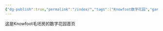 ```yaml
---
{"dg-publish":true,"permalink":"/index/","tags":["Knowfoot数字花园","gardenEntry","gardenEntry"]}
---
```


这是Knowfoot毛坯房的数字花园首页
